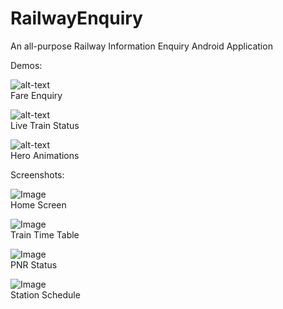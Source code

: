 # RailwayEnquiry
 
 An all-purpose Railway Information Enquiry Android Application

Demos:  
  
![alt-text](https://i.ibb.co/rmS0s6S/ezgif-7-dfaa66e608f2.gif)  
Fare Enquiry  
  
![alt-text](https://i.ibb.co/m9DFmnc/ezgif-7-28d8dcd62e33.gif)  
Live Train Status  
  
![alt-text](https://i.ibb.co/fpnGZ0r/ezgif-7-1518e41c1a40.gif)  
Hero Animations  
  
  
Screenshots:
  
![Image](https://i.ibb.co/wsY22vq/Screenshot-20200217-142054-1581930262-77605.jpg "Home Screen")  
Home Screen  
  
![Image](https://i.ibb.co/RBHmVWB/Screenshot-20200217-135515-1581930581-59005.jpg "Train Time Table")  
Train Time Table  
  
![Image](https://i.ibb.co/Tbvy6b9/Screenshot-20200217-144930-1581931276-10127.jpg  "PNR Status Page")  
PNR Status  
  
![Image](https://i.ibb.co/sWbWJTG/Screenshot-20200217-135652-1581931393-36406.jpg "Station Schedule")  
Station Schedule  
